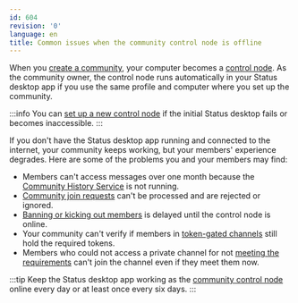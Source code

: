 ```yaml
---
id: 604
revision: '0'
language: en
title: Common issues when the community control node is offline
---
```


When you [create a community](./create-a-status-community), your computer becomes a [control node](./about-the-control-node-in-status-communities). As the community owner, the control node runs automatically in your Status desktop app if you use the same profile and computer where you set up the community.

:::info
You can [set up a new control node](./replace-your-community-s-control-node) if the initial Status desktop fails or becomes inaccessible.
:::

If you don't have the Status desktop app running and connected to the internet, your community keeps working, but your members' experience degrades. Here are some of the problems you and your members may find:

- Members can't access messages over one month because the [Community History Service](./about-the-community-history-service) is not running.
- [Community join requests](./manage-community-join-requests) can't be processed and are rejected or ignored.
- [Banning or kicking out members](./kick-or-ban-someone-from-your-community) is delayed until the control node is online.
- Your community can't verify if members in [token-gated channels](./set-up-channel-permissions) still hold the required tokens.
- Members who could not access a private channel for not [meeting the requirements](./understand-token-requirements-in-channels) can't join the channel even if they meet them now.

:::tip
Keep the Status desktop app working as the [community control node](./about-the-control-node-in-status-communities) online every day or at least once every six days.
:::
